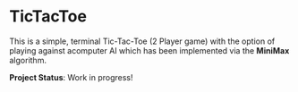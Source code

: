 # TicTacToe

This is a simple, terminal Tic-Tac-Toe (2 Player game) with the option of playing against acomputer AI which has been implemented via the **MiniMax** algorithm. 

**Project Status**: Work in progress!
